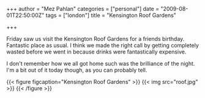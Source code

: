 +++
author = "Mez Pahlan"
categories = ["personal"]
date = "2009-08-01T22:50:00Z"
tags = ["london"]
title = "Kensington Roof Gardens"

+++

Friday saw us visit the Kensington Roof Gardens for a friends birthday. Fantastic place as usual. I think we made the
right call by getting completely wasted before we went in because drinks were fantastically expensive.

I don't remember how we all got home such was the brilliance of the night. I'm a bit out of it today though, as you can
probably tell.

{{< figure figcaption="Kensington Roof Gardens" >}}
    {{< img src="roof.jpg" >}}
{{< /figure >}}

<!--more-->
